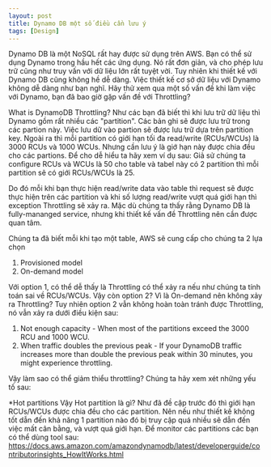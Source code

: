 ```yaml
---
layout: post
title: Dynamo DB một số điều cần lưu ý
tags: [Design]
---
```


Dynamo DB là một NoSQL rất hay được sử dụng trên AWS. Bạn có thể sử dụng Dynamo trong hầu hết các ứng dụng. Nó rất đơn giản, và cho phép lưu trữ cũng như truy vấn 
với dữ liệu lớn rất tuyệt vời. Tuy nhiên khi thiết kế với Dynamo DB cũng không hề dễ dàng. Việc thiết kế cơ sở dữ liệu với Dynamo không dễ dàng như bạn nghĩ.
Hãy thử xem qua một số vấn đề khi làm việc với Dynamo, bạn đã bao giờ gặp vấn đề với Throttling? 

What is DynamoDB Throttling?
Như các bạn đã biết thì khi lưu trữ dữ liệu thì Dynamo gồm rất nhiều các "partition". Các bản ghi sẽ được lưu trữ trong các partion này.
Việc lưu dữ vào partion sẽ được lưu trữ dựa trên partition key. Ngoài ra thì mỗi partition có giới hạn tối đa read/write (RCUs/WCUs) là 3000 RCUs và 1000 WCUs. 
Nhưng cần lưu ý là giớ hạn này được chia đều cho các partions. Để cho dễ hiểu ta hãy xem ví dụ sau:
Giả sử chúng ta configure RCUs và WCUs là 50 cho table và tabel này có 2 partition thì mỗi partition sẽ có giới RCUs/WCUs là 25.

Do đó mỗi khi bạn thực hiện read/write data vào table thì request sẽ được thực hiện trên các partition và khi số lượng read/write vượt quá giới hạn thì exception
Throttling sẽ xảy ra. Mặc dù chúng ta thấy rằng Dynamo DB là fully-mananged service, nhưng khi thiết kế vấn đề Throttling nên cần được quan tâm. 

Chúng ta đã biết mỗi khi tạo một table, AWS sẽ cung cấp cho chúng ta 2 lựa chọn 
1. Provisioned model
2. On-demand model

Với option 1, có thể dễ thấy là Throttling có thể xảy ra nếu như chúng ta tính toán sai về RCUs/WCUs. Vậy còn option 2? Vì là On-demand nên không xảy ra Throttling?
Tuy nhiên option 2 vẫn không hoàn toàn tránh được Throttling, nó vẫn xảy ra dưới điều kiện sau: 

1. Not enough capacity - When most of the partitions exceed the 3000 RCU and 1000 WCU.
2. When traffic doubles the previous peak - If your DynamoDB traffic increases more than double the previous peak within 30 minutes, you might experience throttling.

Vậy làm sao có thể giảm thiểu throttling? Chúng ta hãy xem xét những yếu tố sau: 

*Hot partitions
Vậy Hot partition là gì? Như đã đề cập trước đó thì giới hạn RCUs/WCUs được chia đều cho các partition. Nên nếu như thiết kế không tốt dẫn đến khả năng 1 partition nào đó bị truy cập quá nhiều sẽ dẫn đến việc mất cân bằng, và vượt quá giới hạn.
Để monitor các partitions các bạn có thể dùng tool sau: https://docs.aws.amazon.com/amazondynamodb/latest/developerguide/contributorinsights_HowItWorks.html



